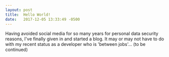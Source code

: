 ```yaml
---
layout: post
title:  Hello World!
date:   2017-12-05 13:33:49 -0500
---
```


Having avoided social media for so many years for personal data security reasons, I've finally given in and
started a blog. It may or may not have to do with my recent status as a developer who is 'between jobs'... (to be continued)
